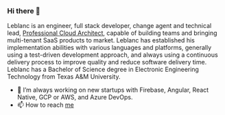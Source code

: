 ### Hi there 👋

<!--
**leblancmeneses/leblancmeneses** is a ✨ _special_ ✨ repository because its `README.md` (this file) appears on your GitHub profile.

Here are some ideas to get you started:

- 🌱 I’m currently learning ...
- 👯 I’m looking to collaborate on ...
- 🤔 I’m looking for help with ...
- 😄 Pronouns: ...
- ⚡ Fun fact: ...
-->


Leblanc is an engineer, full stack developer, change agent and technical lead, [Professional Cloud Architect](https://www.credential.net/a64b850a-f4f9-465a-b894-71c472d4cdad), capable of building teams and bringing multi-tenant SaaS products to market. Leblanc has established his implementation abilities with various languages and platforms, generally using a test-driven development approach, and always using a continuous delivery process to improve quality and reduce software delivery time. Leblanc has a Bachelor of Science degree in Electronic Engineering Technology from Texas A&M University.

- 🚀 I’m always working on new startups with Firebase, Angular, React Native, GCP or AWS, and Azure DevOps. 
- 📫 How to reach [me](https://www.robusthaven.com/landing/how-much-does-modern-software-cost)
